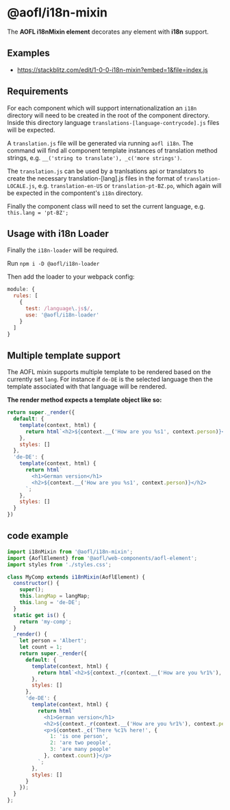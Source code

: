 # @aofl/i18n-mixin

The **AOFL i18nMixin element** decorates any element with **i18n** support.


## Examples
* https://stackblitz.com/edit/1-0-0-i18n-mixin?embed=1&file=index.js


## Requirements

For each component which will support internationalization an `i18n` directory will need to be created in the root of the component directory. Inside this directory language `translations-[language-contrycode].js` files will be expected.

A `translation.js` file will be generated via running `aofl i18n`. The command will find all component template instances of translation method strings, e.g. `__('string to translate'), _c('more strings')`.

The `translation.js` can be used by a tranlsations api or translators to create the necessary translation-[lang].js files in the format of `translation-LOCALE.js`, e.g. `translation-en-US` or `translation-pt-BZ.po`, which again will be expected in the compontent's `i18n` directory.

Finally the component class will need to set the current language, e.g. `this.lang = 'pt-BZ';`

## Usage with i18n Loader

Finally the `i18n-loader` will be required.

Run `npm i -D @aofl/i18n-loader`

Then add the loader to your webpack config:

```js
module: {
  rules: [
    {
      test: /language\.js$/,
      use: '@aofl/i18n-loader'
    }
  ]
}
```

## Multiple template support

The AOFL mixin supports multiple template to be rendered based on the currently set `lang`. For instance if `de-DE` is the selected language then the template associated with that language will be rendered.

**The render method expects a template object like so:**
```js
return super._render({
  default: {
    template(context, html) {
      return html`<h2>${context.__('How are you %s1', context.person)}</h2>`
    },
    styles: []
  },
  'de-DE': {
    template(context, html) {
      return html`
        <h1>German version</h1>
        <h2>${context.__('How are you %s1', context.person)}</h2>
      `;
    },
    styles: []
  }
})
```

## code example
```javascript
import i18nMixin from '@aofl/i18n-mixin';
import {AoflElement} from '@aofl/web-components/aofl-element';
import styles from './styles.css';

class MyComp extends i18nMixin(AoflElement) {
  constructor() {
    super();
    this.langMap = langMap;
    this.lang = 'de-DE';
  }
  static get is() {
    return 'my-comp';
  }
  _render() {
    let person = 'Albert';
    let count = 1;
    return super._render({
      default: {
        template(context, html) {
          return html`<h2>${context._r(context.__('How are you %r1%'), context.person)}</h2>`
        },
        styles: []
      },
      'de-DE': {
        template(context, html) {
          return html`
            <h1>German version</h1>
            <h2>${context._r(context.__('How are you %r1%'), context.person)}</h2>
            <p>${context._c('There %c1% here!', {
              1: 'is one person',
              2: 'are two people',
              3: 'are many people'
            }, context.count)}</p>
          `;
        },
        styles: []
      }
    });
  }
};
```
